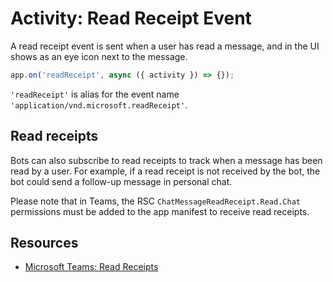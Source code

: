 # Activity: Read Receipt Event

A read receipt event is sent when a user has read a message, and in the UI shows as an eye icon next to the message.

<!-- langtabs-start -->
```typescript
app.on('readReceipt', async ({ activity }) => {});
```
<!-- langtabs-end -->

`'readReceipt'` is alias for the event name `'application/vnd.microsoft.readReceipt'`.

## Read receipts

Bots can also subscribe to read receipts to track when a message has been read by a user. For example, if a read receipt is not received by the bot, the bot could send a follow-up message in personal chat.

Please note that in Teams, the RSC `ChatMessageReadReceipt.Read.Chat` permissions must be added to the app manifest to receive read receipts.

## Resources

- [Microsoft Teams: Read Receipts](https://learn.microsoft.com/en-us/microsoftteams/platform/bots/build-conversational-capability#receive-a-read-receipt)
